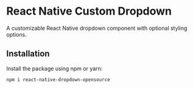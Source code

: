 # React Native Custom Dropdown

A customizable React Native dropdown component with optional styling options.

## Installation

Install the package using npm or yarn:

```bash
npm i react-native-dropdown-opensource


